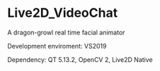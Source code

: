 # Live2D_VideoChat

A dragon-growl real time facial animator

Development enviroment: VS2019

Dependency: QT 5.13.2, OpenCV 2, Live2D Native

